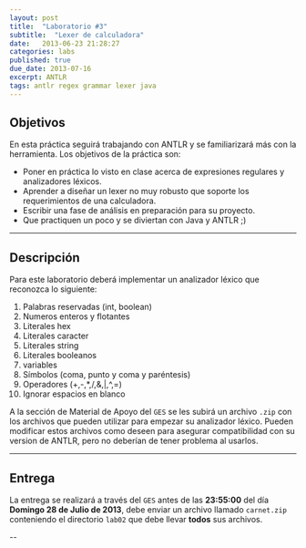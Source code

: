 ```yaml
---
layout: post
title:  "Laboratorio #3"
subtitle:  "Lexer de calculadora"
date:   2013-06-23 21:28:27
categories: labs
published: true
due_date: 2013-07-16
excerpt: ANTLR
tags: antlr regex grammar lexer java
---
```


Objetivos
---------
En esta práctica seguirá trabajando con ANTLR y se familiarizará más con la herramienta. Los objetivos de la práctica son:
- Poner en práctica lo visto en clase acerca de expresiones regulares y analizadores léxicos.
- Aprender a diseñar un lexer no muy robusto que soporte los requerimientos de una calculadora.
- Escribir una fase de análisis en preparación para su proyecto.
- Que practiquen un poco y se diviertan con Java y ANTLR ;)

---

Descripción
-----------
Para este laboratorio deberá implementar un analizador léxico que reconozca lo siguiente:
1. Palabras reservadas (int, boolean)
2. Numeros enteros y flotantes
3. Literales hex
4. Literales caracter
5. Literales string
6. Literales booleanos
7. variables
8. Símbolos (coma, punto y coma y paréntesis)
9. Operadores (+,-,\*,/,&,|,^,=)
10. Ignorar espacios en blanco

A la sección de Material de Apoyo del `GES` se les subirá un archivo `.zip` con los archivos que pueden utilizar para empezar su analizador léxico. Pueden modificar estos archivos como deseen para asegurar compatibilidad con su version de ANTLR, pero no deberían de tener problema al usarlos.

---

Entrega
-------

La entrega se realizará a través del `GES` antes de las **23:55:00** del día **Domingo 28 de Julio de 2013**, debe enviar un archivo llamado `carnet.zip` conteniendo el directorio `lab02` que debe llevar **todos** sus archivos.


--
